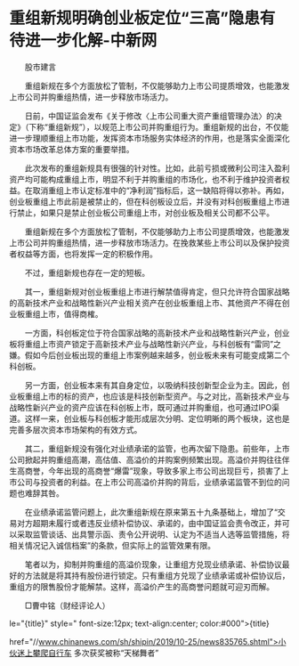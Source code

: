 # 重组新规明确创业板定位“三高”隐患有待进一步化解-中新网

　　股市建言

　　重组新规在多个方面放松了管制，不仅能够助力上市公司提质增效，也能激发上市公司并购重组热情，进一步释放市场活力。

　　日前，中国证监会发布《关于修改〈上市公司重大资产重组管理办法〉的决定》（下称“重组新规”），以规范上市公司并购重组行为。重组新规的出台，不仅能进一步理顺重组上市功能，发挥资本市场服务实体经济的作用，也是落实全面深化资本市场改革总体方案的重要举措。

　　此次发布的重组新规具有很强的针对性。比如，此前亏损或微利公司注入盈利资产均可能构成重组上市，明显不利于并购重组的市场化，也不利于维护投资者权益。在取消重组上市认定标准中的“净利润”指标后，这一缺陷将得以弥补。再如，创业板重组上市此前是被禁止的，但在科创板设立后，并没有对科创板重组上市进行禁止，如果只是禁止创业板公司重组上市，对创业板及相关公司都不公平。

　　重组新规在多个方面放松了管制，不仅能够助力上市公司提质增效，也能激发上市公司并购重组热情，进一步释放市场活力。在挽救某些上市公司以及保护投资者权益等方面，也将发挥一定的积极作用。

　　不过，重组新规也存在一定的短板。

　　其一，重组新规对创业板重组上市进行解禁值得肯定，但只允许符合国家战略的高新技术产业和战略性新兴产业相关资产在创业板重组上市、其他资产不得在创业板重组上市，值得商榷。

　　一方面，科创板定位于符合国家战略的高新技术产业和战略性新兴产业，创业板将重组上市资产锁定于高新技术产业与战略性新兴产业，与科创板有“雷同”之嫌。假如今后创业板出现的重组上市案例越来越多，创业板未来有可能变成第二个科创板。

　　另一方面，创业板本来有其自身定位，以吸纳科技创新型企业为主。因此，创业板重组上市的标的资产，也应该是科技创新型资产。与之对比，高新技术产业与战略性新兴产业的资产应该在科创板上市，既可通过并购重组，也可通过IPO渠道。这样一来，创业板与科创板才能形成层次分明、定位明晰的两个板块，这也是完善多层次资本市场架构的有效方式。

　　其二，重组新规没有强化对业绩承诺的监管，也再次留下隐患。前些年，上市公司掀起并购重组高潮，高估值、高溢价的并购案例频繁出现。高溢价并购往往伴生高商誉，今年出现的高商誉“爆雷”现象，导致多家上市公司出现巨亏，损害了上市公司与投资者的利益。在上市公司高溢价并购的背后，业绩承诺监管不到位的问题也难辞其咎。

　　在业绩承诺监管问题上，此次重组新规在原来第五十九条基础上，增加了“交易对方超期未履行或者违反业绩补偿协议、承诺的，由中国证监会责令改正，并可以采取监管谈话、出具警示函、责令公开说明、认定为不适当人选等监管措施，将相关情况记入诚信档案”的条款，但实际上的监管效果有限。

　　笔者以为，抑制并购重组的高溢价现象，让重组方兑现业绩承诺、补偿协议最好的方法就是将其持有股份进行锁定。只有重组方兑现了业绩承诺或补偿协议后，重组方的限售股份才能解禁。这样，高溢价产生的高商誉问题就可迎刃而解。

　　□曹中铭（财经评论人）

le="{title}" style=" font-size:12px; text-align:center; color:#000">{title}

href="//www.chinanews.com/sh/shipin/2019/10-25/news835765.shtml">小伙迷上攀爬自行车 多次获奖被称“天梯舞者”
